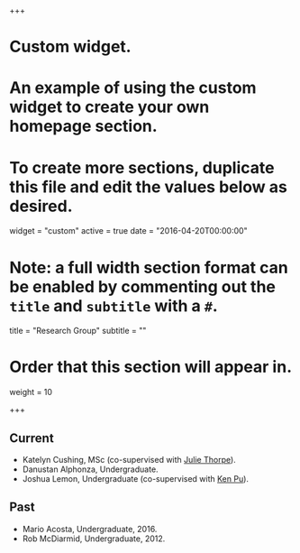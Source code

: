 +++
# Custom widget.
# An example of using the custom widget to create your own homepage section.
# To create more sections, duplicate this file and edit the values below as desired.
widget = "custom"
active = true
date = "2016-04-20T00:00:00"

# Note: a full width section format can be enabled by commenting out the `title` and `subtitle` with a `#`.
title = "Research Group"
subtitle = ""

# Order that this section will appear in.
weight = 10

+++


## Current
- Katelyn Cushing, MSc (co-supervised with [Julie Thorpe](http://thorpe.hrl.uoit.ca/)).
- Danustan Alphonza, Undergraduate.
- Joshua Lemon, Undergraduate (co-supervised with [Ken Pu](http://db.science.uoit.ca/)).

## Past
- Mario Acosta, Undergraduate, 2016.
- Rob McDiarmid, Undergraduate, 2012.
